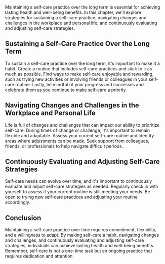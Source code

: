 
Maintaining a self-care practice over the long term is essential for achieving lasting health and well-being benefits. In this chapter, we'll explore strategies for sustaining a self-care practice, navigating changes and challenges in the workplace and personal life, and continuously evaluating and adjusting self-care strategies.

Sustaining a Self-Care Practice Over the Long Term
--------------------------------------------------

To sustain a self-care practice over the long term, it's important to make it a habit. Create a routine that includes self-care practices and stick to it as much as possible. Find ways to make self-care enjoyable and rewarding, such as trying new activities or involving friends or colleagues in your self-care routine. Lastly, be mindful of your progress and successes and celebrate them as you continue to make self-care a priority.

Navigating Changes and Challenges in the Workplace and Personal Life
--------------------------------------------------------------------

Life is full of changes and challenges that can impact our ability to prioritize self-care. During times of change or challenge, it's important to remain flexible and adaptable. Assess your current self-care routine and identify areas where adjustments can be made. Seek support from colleagues, friends, or professionals to help navigate difficult periods.

Continuously Evaluating and Adjusting Self-Care Strategies
----------------------------------------------------------

Self-care needs can evolve over time, and it's important to continuously evaluate and adjust self-care strategies as needed. Regularly check in with yourself to assess if your current routine is still meeting your needs. Be open to trying new self-care practices and adjusting your routine accordingly.

Conclusion
----------

Maintaining a self-care practice over time requires commitment, flexibility, and a willingness to adapt. By making self-care a habit, navigating changes and challenges, and continuously evaluating and adjusting self-care strategies, individuals can achieve lasting health and well-being benefits. Remember, self-care is not a one-time task but an ongoing practice that requires dedication and attention.
